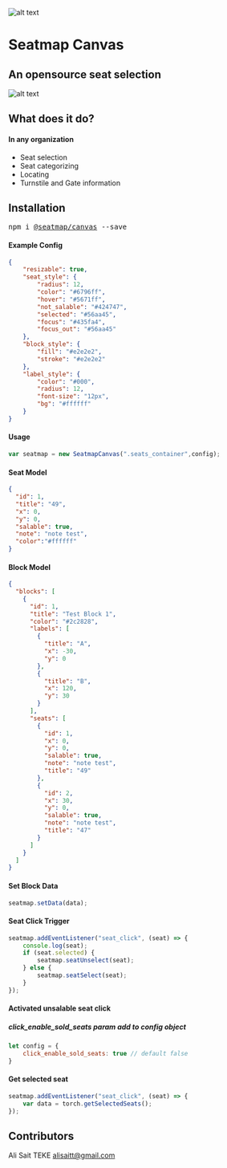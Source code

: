 ![alt text](https://raw.githubusercontent.com/seatmap/canvas/master/assets/banner_ui.png?raw=true)


# Seatmap Canvas
An opensource seat selection
---

![alt text](https://raw.githubusercontent.com/seatmap/canvas/master/assets/bn.jpg?raw=true)



## What does it do?
#### In any organization
- Seat selection
- Seat categorizing
- Locating
- Turnstile and Gate information


## Installation

<pre>
npm i <a href="https://www.npmjs.com/package/@seatmap/canvas">@seatmap/canvas</a> --save
</pre>



#### Example Config
```json
{
    "resizable": true,
    "seat_style": {
        "radius": 12,
        "color": "#6796ff",
        "hover": "#5671ff",
        "not_salable": "#424747",
        "selected": "#56aa45",
        "focus": "#435fa4",
        "focus_out": "#56aa45"
    },
    "block_style": {
        "fill": "#e2e2e2",
        "stroke": "#e2e2e2"
    },
    "label_style": {
        "color": "#000",
        "radius": 12,
        "font-size": "12px",
        "bg": "#ffffff"
    }
}

```

#### Usage
```js
var seatmap = new SeatmapCanvas(".seats_container",config);
```

#### Seat Model
```json
{
  "id": 1,
  "title": "49",
  "x": 0,
  "y": 0,
  "salable": true,
  "note": "note test",
  "color":"#ffffff"
}
```


#### Block Model
```json
{
  "blocks": [
    {
      "id": 1,
      "title": "Test Block 1",
      "color": "#2c2828",
      "labels": [
        {
          "title": "A",
          "x": -30,
          "y": 0
        },
        {
          "title": "B",
          "x": 120,
          "y": 30
        }
      ],
      "seats": [
        {
          "id": 1,
          "x": 0,
          "y": 0,
          "salable": true,
          "note": "note test",
          "title": "49"
        },
        {
          "id": 2,
          "x": 30,
          "y": 0,
          "salable": true,
          "note": "note test",
          "title": "47"
        }
      ]
    }
  ]
}

```

#### Set Block Data
```js
seatmap.setData(data);
```

#### Seat Click Trigger
```js
seatmap.addEventListener("seat_click", (seat) => {
    console.log(seat);
    if (seat.selected) {
        seatmap.seatUnselect(seat);
    } else {
        seatmap.seatSelect(seat);
    }
});
```

#### Activated unsalable seat click 
##### click_enable_sold_seats param add to config object 
```javascript
let config = {
    click_enable_sold_seats: true // default false
}
```

#### Get selected seat
```javascript
seatmap.addEventListener("seat_click", (seat) => {
    var data = torch.getSelectedSeats();
});
```
## Contributors

Ali Sait TEKE <alisaitt@gmail.com>
